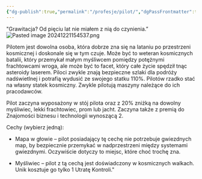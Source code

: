 ```yaml
---
{"dg-publish":true,"permalink":"/profesje/pilot/","dgPassFrontmatter":true}
---
```


"Grawitacja? Od pięciu lat nie miałem z nią do czynienia.”
![Pasted image 20241221154537.png](/img/user/Obrazy/Pasted%20image%2020241221154537.png)

Pilotem jest dowolna osoba, która dobrze zna się na lataniu po przestrzeni kosmicznej i doskonale się w tym czuje. Może być to weteran kosmicznych batalii, który przemykał małym myśliwcem pomiędzy potężnymi frachtowcami wroga, ale może być to facet, który całe życie spędził tnąc asteroidy laserem. Piloci zwykle znają bezpieczne szlaki dla podróży nadświetlnej i potrafią wydusić ze swojego statku 110%. Pilotów rzadko stać na własny statek kosmiczny. Zwykle pilotują maszyny należące do ich pracodawców.

Pilot zaczyna wyposażony w stój pilota oraz z 20% zniżką na dowolny myśliwiec, lekki frachtowiec, prom lub jacht. Zaczyna także z premią do Znajomości biznesu i technologii wynoszącą 2.

Cechy (wybierz jedną):

- Mapa w głowie – pilot posiadający tę cechę nie potrzebuje gwiezdnych map, by bezpiecznie przemykać w nadprzestrzeni między systemami gwiezdnymi. Oczywiście dotyczy to miejsc, które choć trochę zna.

- Myśliwiec – pilot z tą cechą jest doświadczony w kosmicznych walkach. Unik kosztuje go tylko 1 Utratę Kontroli."